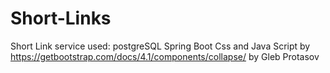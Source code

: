 # Short-Links
Short Link service
used:
postgreSQL
Spring Boot
Css and Java Script by 
https://getbootstrap.com/docs/4.1/components/collapse/
by Gleb Protasov
